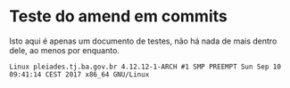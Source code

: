 # Teste do amend em commits

Isto aqui é apenas um documento de testes, não há nada de mais
dentro dele, ao menos por enquanto.


``` Linux pleiades.tj.ba.gov.br 4.12.12-1-ARCH #1 SMP PREEMPT Sun Sep 10 09:41:14 CEST 2017 x86_64 GNU/Linux ```
